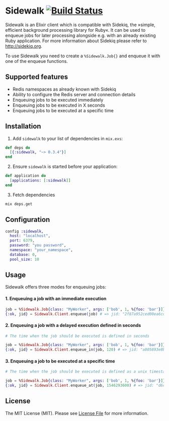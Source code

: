 # Sidewalk [![Build Status](https://travis-ci.org/railsmechanic/sidewalk.svg?branch=master)](https://travis-ci.org/railsmechanic/sidewalk)
Sidewalk is an Elixir client which is compatible with Sidekiq, the »simple, efficient background processing library for Ruby«.
It can be used to enqueue jobs for later processing alongside e.g. with an already existing Ruby application.
For more information about Sidekiq please refer to http://sidekiq.org.

To use Sidewalk you need to create a `%Sidewalk.Job{}` and enqueue it with one of the enqueue functions.

## Supported features
* Redis namespaces as already known with Sidekiq
* Ability to configure the Redis server and connection details
* Enqueuing jobs to be executed immediately
* Enqueuing jobs to be executed in X seconds
* Enqueuing jobs to be executed at a specific time

## Installation
1. Add `sidewalk` to your list of dependencies in `mix.exs`:

  ```elixir
  def deps do
    [{:sidewalk, "~> 0.3.4"}]
  end
  ```

2. Ensure `sidewalk` is started before your application:

  ```elixir
  def application do
    [applications: [:sidewalk]]
  end
  ```

3. Fetch dependencies

  ```bash
  mix deps.get
  ```

## Configuration

```elixir
config :sidewalk,
  host: "localhost",
  port: 6379,
  password: "you password",
  namespace: "your_namespace",
  database: 0,
  pool_size: 10
```

## Usage
Sidewalk offers three modes for enqueuing jobs:

#### 1. Enqueuing a job with an immediate execution

```elixir
job = %Sidewalk.Job{class: "MyWorker", args: ['bob', 1, %{foo: 'bar'}]}
{:ok, jid} = Sidewalk.Client.enqueue(job) # => jid: "2f87a952ced00ea6cdd61245"
```

#### 2. Enqueuing a job with a delayed execution defined in seconds

```elixir
# The time when the job should be executed is defined in seconds

job = %Sidewalk.Job{class: "MyWorker", args: ['bob', 1, %{foo: 'bar'}]}
{:ok, jid} = Sidewalk.Client.enqueue_in(job, 120) # => jid: "a805893e8bd98bf965d1dd54"
```

#### 3. Enqueuing a job to be executed at a specific time

```elixir
# The time when the job should be executed is defined as a unix timestamp

job = %Sidewalk.Job{class: "MyWorker", args: ['bob', 1, %{foo: 'bar'}]}
{:ok, jid} = Sidewalk.Client.enqueue_at(job, 1546293600) # => jid: "d6ceac7d6c42d35ff6cac8a0"
```

## License
The MIT License (MIT). Please see [License File](https://github.com/railsmechanic/sidewalk/blob/master/LICENSE) for more information.
